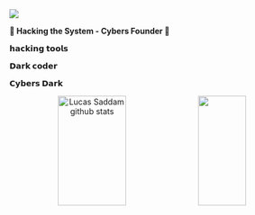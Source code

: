 <img src= "https://cdn.discordapp.com/attachments/1032335294797725847/1101858648948478012/6f49d6555e2472b3f00e9e4e21e23f11.jpg">


**👑 __Hacking the System - Cybers Founder__ 👑**

**𝗵𝗮𝗰𝗸𝗶𝗻𝗴 𝘁𝗼𝗼𝗹𝘀**

**𝗗𝗮𝗿𝗸 𝗰𝗼𝗱𝗲𝗿**

**𝗖𝘆𝗯𝗲𝗿𝘀 𝗗𝗮𝗿𝗸**


<div align="center">  
  <img width="49%" height="195px" src="https://github-readme-stats.vercel.app/api?username=dghackingcybers&show_icons=true&count_private=true&hide_border=true&title_color=00bfbf&icon_color=00bfbf&text_color=c9d1d9&bg_color=0d1117" alt="Lucas Saddam github stats" /> 
  <img width="41%" height="195px" src="https://github-readme-stats.vercel.app/api/top-langs/?username=MatheusAlvarez&layout=compact&hide_border=true&title_color=00bfbf&text_color=00bfbf&bg_color=0d1117" />
</div>
